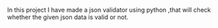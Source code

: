 In this project I have made a json validator using python ,that will check whether the given json data is valid or not.
